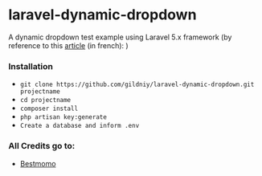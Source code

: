 # laravel-dynamic-dropdown

A dynamic dropdown test example using Laravel 5.x framework (by reference to this [article](http://laravel.sillo.org/une-liste-de-choix-dynamique/) (in french): )

### Installation

- `git clone https://github.com/gildniy/laravel-dynamic-dropdown.git projectname`
- `cd projectname`
- `composer install`
- `php artisan key:generate`
- `Create a database and inform .env`

### All Credits go to:
* [Bestmomo](https://github.com/bestmomo)
